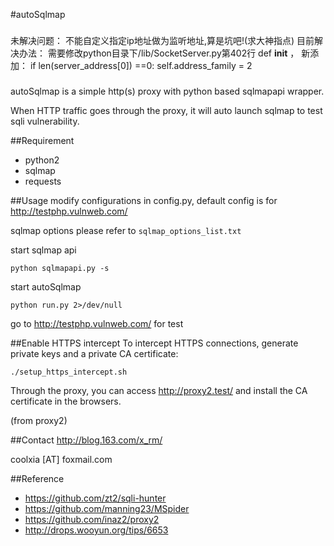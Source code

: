 #autoSqlmap

###
未解决问题：
不能自定义指定ip地址做为监听地址,算是坑吧!(求大神指点)
目前解决办法：
需要修改python目录下/lib/SocketServer.py第402行 def __init__ ，
新添加：
        if len(server_address[0]) ==0:
            self.address_family = 2

###

autoSqlmap is a simple http(s) proxy with python based sqlmapapi wrapper.

When HTTP traffic goes through the proxy, it will auto launch sqlmap to test sqli vulnerability.

##Requirement
* python2
* sqlmap
* requests

##Usage
modify configurations in config.py, default config is for http://testphp.vulnweb.com/

sqlmap options please refer to `sqlmap_options_list.txt`

start sqlmap api

```
python sqlmapapi.py -s
```

start autoSqlmap

```
python run.py 2>/dev/null
```

go to http://testphp.vulnweb.com/ for test

##Enable HTTPS intercept
To intercept HTTPS connections, generate private keys and a private CA certificate:

```
./setup_https_intercept.sh
```

Through the proxy, you can access http://proxy2.test/ and install the CA certificate in the browsers.

(from proxy2)

##Contact
http://blog.163.com/x_rm/

coolxia [AT] foxmail.com

##Reference
* https://github.com/zt2/sqli-hunter
* https://github.com/manning23/MSpider
* https://github.com/inaz2/proxy2
* http://drops.wooyun.org/tips/6653
